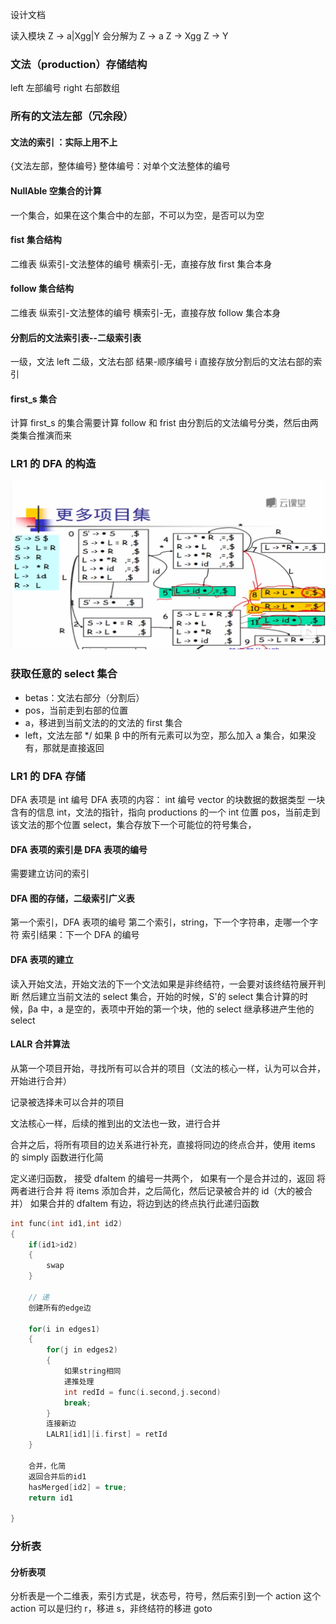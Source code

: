 设计文档

读入模块
Z -> a|Xgg|Y
会分解为
Z -> a
Z -> Xgg
Z -> Y

### 文法（production）存储结构

left 左部编号
right 右部数组

### 所有的文法左部（冗余段）

#### 文法的索引 ：实际上用不上

{文法左部，整体编号}
整体编号：对单个文法整体的编号

#### NullAble 空集合的计算

一个集合，如果在这个集合中的左部，不可以为空，是否可以为空

#### fist 集合结构

二维表
纵索引-文法整体的编号
横索引-无，直接存放 first 集合本身

#### follow 集合结构

二维表
纵索引-文法整体的编号
横索引-无，直接存放 follow 集合本身

#### 分割后的文法索引表--二级索引表

一级，文法 left
二级，文法右部
结果-顺序编号 i
直接存放分割后的文法右部的索引

#### first_s 集合

计算 first_s 的集合需要计算 follow 和 frist
由分割后的文法编号分类，然后由两类集合推演而来

### LR1 的 DFA 的构造

![image-20240603133256303](README.assets/image-20240603133256303.png)

### 获取任意的 select 集合

- betas：文法右部分（分割后）
- pos，当前走到右部的位置
- a，移进到当前文法的的文法的 first 集合
- left，文法左部
  \*/
  如果 β 中的所有元素可以为空，那么加入 a 集合，如果没有，那就是直接返回

### LR1 的 DFA 存储

DFA 表项是 int 编号
DFA 表项的内容：
int 编号
vector 的块数据的数据类型
一块含有的信息
int，文法的指针，指向 productions 的一个 int 位置
pos，当前走到该文法的那个位置
select，集合存放下一个可能位的符号集合，

#### DFA 表项的索引是 DFA 表项的编号

需要建立访问的索引

#### DFA 图的存储，二级索引广义表

第一个索引，DFA 表项的编号
第二个索引，string，下一个字符串，走哪一个字符
索引结果：下一个 DFA 的编号

#### DFA 表项的建立

读入开始文法，开始文法的下一个文法如果是非终结符，一会要对该终结符展开判断
然后建立当前文法的 select 集合，开始的时候，S'的 select 集合计算的时候，βa 中，a 是空的，表项中开始的第一个块，他的 select 继承移进产生他的 select

#### LALR 合并算法

从第一个项目开始，寻找所有可以合并的项目（文法的核心一样，认为可以合并，开始进行合并）

记录被选择未可以合并的项目

文法核心一样，后续的推到出的文法也一致，进行合并

合并之后，将所有项目的边关系进行补充，直接将同边的终点合并，使用 items 的 simply 函数进行化简

定义递归函数，
接受 dfaItem 的编号一共两个，
如果有一个是合并过的，返回
将两者进行合并
将 items 添加合并，之后简化，然后记录被合并的 id（大的被合并）
如果合并的 dfaItem 有边，将边到达的终点执行此递归函数

```c++
int func(int id1,int id2)
{
    if(id1>id2)
    {
        swap
    }

    // 递
    创建所有的edge边

    for(i in edges1)
    {
        for(j in edges2)
        {
            如果string相同
            递推处理
            int redId = func(i.second,j.second)
            break;
        }
        连接新边
        LALR1[id1][i.first] = retId
    }

    合并，化简
    返回合并后的id1
    hasMerged[id2] = true;
    return id1

}
```

### 分析表

#### 分析表项

分析表是一个二维表，索引方式是，状态号，符号，然后索引到一个 action
这个 action 可以是归约 r，移进 s，非终结符的移进 goto
